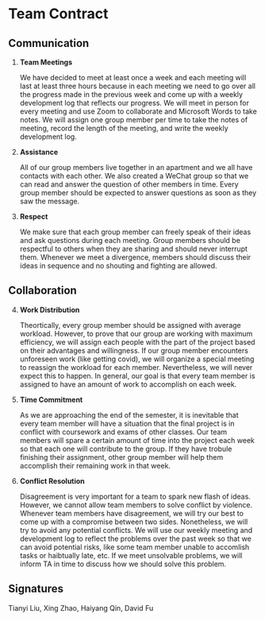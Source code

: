 # Team Contract

## Communication
1. **Team Meetings** 

    We have decided to meet at least once a week and each meeting will last at least three hours because in each meeting we need to go over all the progress made in the previous week and come up with a weekly development log that reflects our progress. We will meet in person for every meeting and use Zoom to collaborate and Microsoft Words to take notes. We will assign one group member per time to take the notes of meeting, record the length of the meeting, and write the weekly development log. 
    
2. **Assistance** 

    All of our group members live together in an apartment and we all have contacts with each other. We also created a WeChat group so that we can read and answer the question of other members in time. Every group member should be expected to answer questions as soon as they saw the message. 

3. **Respect** 

    We make sure that each group member can freely speak of their ideas and ask questions during each meeting. Group members should be respectful to others when they are sharing and should never interrupt them. Whenever we meet a divergence, members should discuss their ideas in sequence and no shouting and fighting are allowed.

## Collaboration

4. **Work Distribution**

    Theortically, every group member should be assigned with average workload. However, to prove that our group are working with maximum efficiency, we will assign each people with the part of the project based on their advantages and willingness. If our group member encounters unforeseen work (like getting covid), we will organize a special meeting to reassign the workload for each member. Nevertheless, we will never expect this to happen. In general, our goal is that every team member is assigned to have an amount of work to accomplish on each week. 

5. **Time Commitment** 

    As we are approaching the end of the semester, it is inevitable that every team member will have a situation that the final project is in conflict with coursework and exams of other classes. Our team members will spare a certain amount of time into the project each week so that each one will contribute to the group. If they have trobule finishing their assignment, other group member will help them accomplish their remaining work in that week. 

6. **Conflict Resolution** 

    Disagreement is very important for a team to spark new flash of ideas. However, we cannot allow team members to solve conflict by violence. Whenever team members have disagreement, we will try our best to come up with a compromise between two sides. Nonetheless, we will try to avoid any potential conflicts. We will use our weekly meeting and development log to reflect the problems over the past week so that we can avoid potential risks, like some team member unable to accomlish tasks or haibtually late, etc. If we meet unsolvable problems, we will inform TA in time to discuss how we should solve this problem. 


## Signatures
Tianyi Liu, Xing Zhao, Haiyang Qin, David Fu